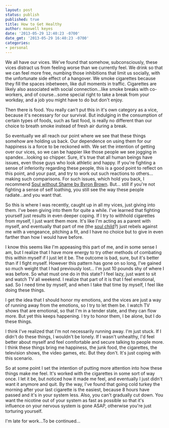 ```yaml
---
layout: post
status: publish
published: true
title: How to Get Healthy
author: maxwell keyes
date: '2013-05-29 12:40:23 -0700'
date_gmt: '2013-05-29 16:40:23 -0700'
categories:
- personal
---
```


We all have our vices. We've found that somehow, subconsciously, these vices distract us from feeling worse than we
currently feel. We drink so that we can feel more free, numbing those inhibitions that limit us socially, with the
unfortunate side effect of a hangover. We smoke cigarettes because they fill the spaces inbetween, like dull moments
in traffic. Cigarettes are likely also associated with social connection...like smoke breaks with co-workers, and of
course...some special right to take a break from your workday, and a job you might have to do but don't enjoy.

Then there is food. You really can't put this in it's own category as a vice, because it's necessary for our survival.
But indulging in the consumption of certain types of foods, such as fast food, is really no different than our choice
to breath smoke instead of fresh air during a break.

So eventually we all reach our point where we see that these things somehow are holding us back. Our dependence on
using them for our happiness is a force to be reckoned with. We set the intention of getting over our vices, so we can
be happier like those people we see jogging in spandex...looking so chipper. Sure, it's true that all human beings
have issues, even those guys who look athletic and happy. If you're fighting a sense of inferiority regarding these
people, this is a good point to reflect on this point, and your past, and try to work out such reactions to others...
making such comparisons. For such issues, which hold you back, I recommend
[Soul without Shame by Byron Brown](http://www.amazon.com/Soul-without-Shame-Liberating-Yourself/dp/157062383X). But...
still if you're not fighting a sense of self loathing, you still see the way these people radiate...and you want that.

So this is where I was recently, caught up in all my vices, just giving into them. I've been giving into them for
quite a while. I've learned that fighting yourself just results in even deeper coping. If I try to withhold cigarettes
from myself, I just want them more. It's like I'm acting as a parent with myself, and eventually that part of me (the
[soul child](http://www.ahalmaas.com/glossary/soul-child)?) just rebels against me with a vengeance, pitching a fit,
and I have no choice but to give in even farther than how I would have before.

I know this seems like I'm appeasing this part of me, and in some sense I am, but I realize that I have more energy to
try other methods of combating this within myself if I just let it be. The outcome is bad, sure, but it's better than
if I fight myself. However this pattern has gone on so long, I've gained so much weight that I had previously lost...
I'm just 10 pounds shy of where I was before. So what must one do in this state? I feel lazy, just want to sit and
watch TV all weekend. I realize that part of it is that I feel emotional, sad. So I need time by myself, and when I
take that time by myself, I feel like doing these things.

I get the idea that I should honor my emotions, and the vices are just a way of running away from the emotions, so I
try to let them be. I watch TV shows that are emotional, so that I'm in a tender state, and they can flow more. But
yet this keeps happening. I try to honor them, I be alone, but I do these things.

I think I've realized that I'm not necessarily running away. I'm just stuck. If I didn't do these things, I wouldn't
be lonely. If I wasn't unhealthy, I'd feel better about myself and feel comfortable and secure talking to people more.
I think these things bring me happiness, the junk food, the cigarettes, the television shows, the video games, etc.
But they don't. It's just coping with this scenario.

So at some point I set the intention of putting more attention into how these things make me feel. It's worked with
the cigarettes in some sort of way once. I let it be, but noticed how it made me feel, and eventually I just didn't
want it anymore and quit. By the way, I've found that going cold turkey the morning after your last cigarette is the
easiest, because 8 hours have passed and it's in your system less. Also, you can't gradually cut down. You want the
nicotine out of your system as fast as possible so that it's influence on your nervous system is gone ASAP, otherwise
you're just torturing yourself.

I'm late for work...To be continued...
